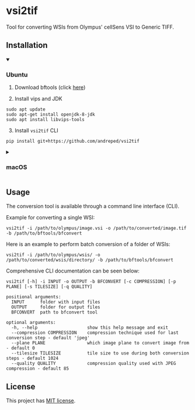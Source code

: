 # vsi2tif

Tool for converting WSIs from Olympus' cellSens VSI to Generic TIFF.

## Installation

<details open>
<summary>

### Ubuntu</summary>

1. Download bftools (click [here](http://downloads.openmicroscopy.org/latest/bio-formats5.6/artifacts/bftools.zip))

2. Install vips and JDK
```
sudo apt update
sudo apt-get install openjdk-8-jdk
sudo apt install libvips-tools
```

3. Install `vsi2tif` CLI
```
pip install git+https://github.com/andreped/vsi2tif
```

</details>


<details>
<summary>

### macOS</summary>

1. Download bftools (click [here](http://downloads.openmicroscopy.org/latest/bio-formats5.6/artifacts/bftools.zip))

2. Install vips and JDK
```
brew install --cask zulu@8
brew install vips
```

3. Install `vsi2tif` CLI
```
pip install git+https://github.com/andreped/vsi2tif
```

</details>



## Usage

The conversion tool is available through a command line interface (CLI).

Example for converting a single WSI:
```
vsi2tif -i /path/to/olympus/image.vsi -o /path/to/converted/image.tif -b /path/to/bftools/bfconvert
```

Here is an example to perform batch conversion of a folder of WSIs:
```
vsi2tif -i /path/to/olympus/wsis/ -o /path/to/converted/wsis/directory/ -b /path/to/bftools/bfconvert
```

Comprehensive CLI documentation can be seen below:

```
vsi2tif [-h] -i INPUT -o OUTPUT -b BFCONVERT [-c COMPRESSION] [-p PLANE] [-s TILESIZE] [-q QUALITY]

positional arguments:
  INPUT      folder with input files
  OUTPUT     folder for output files
  BFCONVERT  path to bfconvert tool

optional arguments:
  -h, --help                   show this help message and exit
  --compression COMPRESSION    compression technique used for last conversion step - default 'jpeg'
  --plane PLANE                which image plane to convert image from - default 0
  --tilesize TILESIZE          tile size to use during both conversion steps - default 1024
  --quality QUALITY            compression quality used with JPEG compression - default 85
```

## License

This project has [MIT license](https://github.com/andreped/vsi2tif/blob/main/LICENSE).
